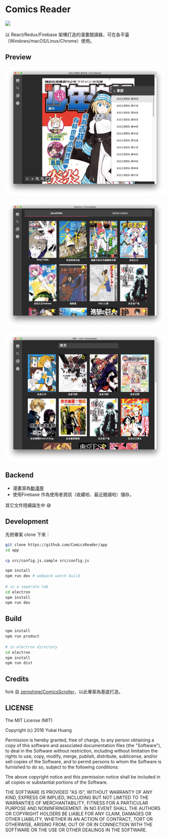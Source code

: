 # Comics Reader

<img src="http://i.imgur.com/tHWdF5a.png" width="200">

以 React/Redux/Firebase 架構打造的漫畫閱讀器，可在各平臺（Windows/macOS/Linux/Chrome）使用。

## Preview

![](docs/images/reader.png)

![](docs/images/collection.png)

![](docs/images/search.png)

## Backend

* 漫畫源為[動漫屋](http://www.dm5.com)
* 使用Firebase 作為使用者資訊（收藏啦、最近閱讀啦）儲存。

其它文件陸續誕生中 😅

## Development

先把專案 clone 下來：

```bash
git clone https://github.com/ComicsReader/app
cd app

cp src/config.js.sample src/config.js
```

```bash
npm install
npm run dev # webpack watch build

# in a seperate tab
cd electron
npm install
npm run dev
```

## Build

```bash
npm install
npm run product

# in electron directory
cd electron
npm install
npm run dist
```

## Credits

fork 自 [zeroshine/ComicsScroller](https://github.com/zeroshine/ComicsScroller)，以此專案為基底打造。


## LICENSE

The MIT License (MIT)

Copyright (c) 2016 Yukai Huang

Permission is hereby granted, free of charge, to any person obtaining a copy of this software and associated documentation files (the "Software"), to deal in the Software without restriction, including without limitation the rights to use, copy, modify, merge, publish, distribute, sublicense, and/or sell copies of the Software, and to permit persons to whom the Software is furnished to do so, subject to the following conditions:

The above copyright notice and this permission notice shall be included in all copies or substantial portions of the Software.

THE SOFTWARE IS PROVIDED "AS IS", WITHOUT WARRANTY OF ANY KIND, EXPRESS OR IMPLIED, INCLUDING BUT NOT LIMITED TO THE WARRANTIES OF MERCHANTABILITY, FITNESS FOR A PARTICULAR PURPOSE AND NONINFRINGEMENT. IN NO EVENT SHALL THE AUTHORS OR COPYRIGHT HOLDERS BE LIABLE FOR ANY CLAIM, DAMAGES OR OTHER LIABILITY, WHETHER IN AN ACTION OF CONTRACT, TORT OR OTHERWISE, ARISING FROM, OUT OF OR IN CONNECTION WITH THE SOFTWARE OR THE USE OR OTHER DEALINGS IN THE SOFTWARE.
